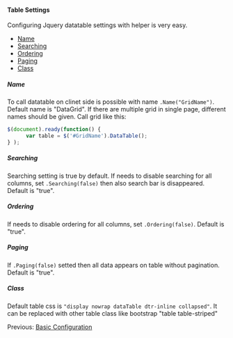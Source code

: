﻿#### Table Settings
Configuring Jquery datatable settings with helper is very easy.
- [Name](#name)
- [Searching](#searching)
- [Ordering](#ordering)
- [Paging](#paging)
- [Class](#class)
##### Name
To call datatable on clinet side is possible with name  ```.Name("GridName")```. Default name is "DataGrid". If there are multiple grid in single page, different names should be given. Call grid like this:
```javascript
$(document).ready(function() {
      var table = $('#GridName').DataTable();
} );
```
##### Searching
Searching setting is true by default. If needs to disable searching for all columns, set ```.Searching(false)``` then also search bar is disappeared. Default is "true".
##### Ordering
If needs to disable ordering for all columns, set ```.Ordering(false)```. Default is "true".
##### Paging
If ```.Paging(false)``` setted then all data appears on table without pagination. Default is "true".
##### Class
Default table css is ```"display nowrap dataTable dtr-inline collapsed"```. It can be replaced with other table class like bootstrap "table table-striped"

Previous: [Basic Configuration](https://github.com/ekondur/EFDatatable/blob/master/EFDatatable.Web/Docs/Basic-Configuration.md)